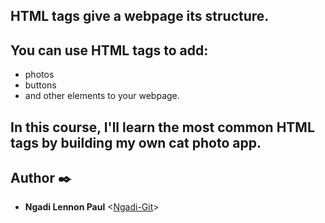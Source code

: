 ## HTML tags give a webpage its structure. 
## 
## You can use HTML tags to add:
* photos
* buttons
* and other elements to your webpage.

## In this course, I'll learn the most common HTML tags by building my own cat photo app.
## Author :black_nib:
* **Ngadi Lennon Paul** <[Ngadi-Git](https://github.com/bdbaraban)>
